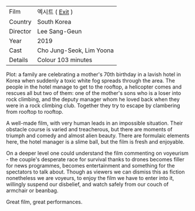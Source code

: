 | | |
|-|-|
Film|&#50641;&#49884;&#53944; ( [Exit](https://www.imdb.com/title/tt10648440/) )
Country|South Korea
Director|Lee Sang-Geun
Year|2019
Cast|Cho Jung-Seok, Lim Yoona
Details|Colour 103 minutes

Plot: a family are celebrating a mother's 70th
birthday in a lavish hotel in Korea when suddenly
a toxic white fog spreads through the area. The people
in the hotel manage to get to the rooftop, a helicopter
comes and rescues all but two of them: one of the mother's
sons who is a loser into rock climbing, and the deputy
manager whom he loved back when they were in a rock
climbing club. Together they try to escape by clambering
from rooftop to rooftop.

A well-made film, with very human leads in an impossible
situation. Their obstacle course is varied and treacherous,
but there are moments of triumph and comedy and
almost alien beauty. There are formulaic elements here,
the hotel manager is a slime ball, but the film is fresh
and enjoyable.

On a deeper level one could understand the film commenting
on voyeurism - the couple's desperate race for survival
thanks to drones becomes filler for news programmes,
becomes entertainment and something for the spectators to
talk about. Though as viewers we can dismiss this as fiction
nonetheless we are voyeurs, to enjoy the film we have to
enter into it, willingly suspend our disbelief, and watch
safely from our couch of armchair or beanbag.

Great film, great performances.
